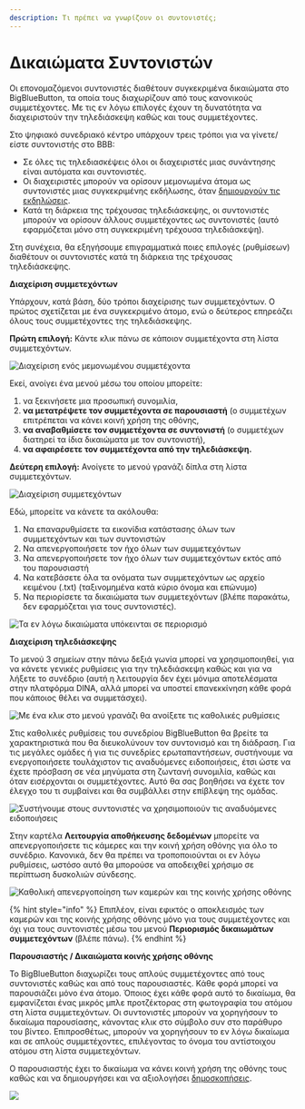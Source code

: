```yaml
---
description: Τι πρέπει να γνωρίζουν οι συντονιστές;
---
```


# Δικαιώματα Συντονιστών

Οι επονομαζόμενοι συντονιστές διαθέτουν συγκεκριμένα δικαιώματα στο BigBlueButton, τα οποία τους διαχωρίζουν από τους κανονικούς συμμετέχοντες. Με τις εν λόγω επιλογές έχουν τη δυνατότητα να διαχειριστούν την τηλεδιάσκεψη καθώς και τους συμμετέχοντες.

Στο ψηφιακό συνεδριακό κέντρο υπάρχουν τρεις τρόποι για να γίνετε/είστε συντονιστής στο BBB:

* Σε όλες τις τηλεδιασκέψεις όλοι οι διαχειριστές μιας συνάντησης είναι αυτόματα και συντονιστές. 
* Οι διαχειριστές μπορούν να ορίσουν μεμονωμένα άτομα ως συντονιστές μιας συγκεκριμένης εκδήλωσης, όταν [δημιουργούν τις εκδηλώσεις](https://app.gitbook.com/@dina-international/s/manual/v/gre/funktionalitaeten/veranstaltungen-erstellen).
* Κατά τη διάρκεια της τρέχουσας τηλεδιάσκεψης, οι συντονιστές μπορούν να ορίσουν άλλους συμμετέχοντες ως συντονιστές \(αυτό εφαρμόζεται μόνο στη συγκεκριμένη τρέχουσα τηλεδιάσκεψη\).

Στη συνέχεια, θα εξηγήσουμε επιγραμματικά ποιες επιλογές \(ρυθμίσεων\) διαθέτουν οι συντονιστές κατά τη διάρκεια της τρέχουσας τηλεδιάσκεψης.

**Διαχείριση συμμετεχόντων**

Υπάρχουν, κατά βάση, δύο τρόποι διαχείρισης των συμμετεχόντων. Ο πρώτος σχετίζεται με ένα συγκεκριμένο άτομο, ενώ ο δεύτερος επηρεάζει όλους τους συμμετέχοντες της τηλεδιάσκεψης.

**Πρώτη επιλογή:** Κάντε κλικ πάνω σε κάποιον συμμετέχοντα στη λίστα συμμετεχόντων.

![&#x394;&#x3B9;&#x3B1;&#x3C7;&#x3B5;&#x3AF;&#x3C1;&#x3B9;&#x3C3;&#x3B7; &#x3B5;&#x3BD;&#x3CC;&#x3C2; &#x3BC;&#x3B5;&#x3BC;&#x3BF;&#x3BD;&#x3C9;&#x3BC;&#x3AD;&#x3BD;&#x3BF;&#x3C5; &#x3C3;&#x3C5;&#x3BC;&#x3BC;&#x3B5;&#x3C4;&#x3AD;&#x3C7;&#x3BF;&#x3BD;&#x3C4;&#x3B1;](../../.gitbook/assets/teilnehmer-verwalten.png)

Εκεί, ανοίγει ένα μενού μέσω του οποίου μπορείτε:

1. να ξεκινήσετε μια προσωπική συνομιλία,
2. **να μετατρέψετε τον συμμετέχοντα σε παρουσιαστή** \(ο συμμετέχων επιτρέπεται να κάνει κοινή χρήση της οθόνης,
3. **να αναβαθμίσετε τον συμμετέχοντα σε συντονιστή** \(ο συμμετέχων διατηρεί τα ίδια δικαιώματα με τον συντονιστή\),
4. **να αφαιρέσετε τον συμμετέχοντα από την τηλεδιάσκεψη.**

**Δεύτερη επιλογή:** Ανοίγετε το μενού γρανάζι δίπλα στη λίστα συμμετεχόντων.

![&#x394;&#x3B9;&#x3B1;&#x3C7;&#x3B5;&#x3AF;&#x3C1;&#x3B9;&#x3C3;&#x3B7; &#x3C3;&#x3C5;&#x3BC;&#x3BC;&#x3B5;&#x3C4;&#x3B5;&#x3C7;&#x3CC;&#x3BD;&#x3C4;&#x3C9;&#x3BD;](../../.gitbook/assets/teilnehmende-verwalten.png)

Εδώ, μπορείτε να κάνετε τα ακόλουθα:

1. Να επαναρυθμίσετε τα εικονίδια κατάστασης όλων των συμμετεχόντων και των συντονιστών
2. Να απενεργοποιήσετε τον ήχο όλων των συμμετεχόντων
3. Να απενεργοποιήσετε τον ήχο όλων των συμμετεχόντων εκτός από του παρουσιαστή
4. Να κατεβάσετε όλα τα ονόματα των συμμετεχόντων ως αρχείο κειμένου \(.txt\) \(ταξινομημένα κατά κύριο όνομα και επώνυμο\)
5. Να περιορίσετε τα δικαιώματα των συμμετεχόντων \(βλέπε παρακάτω, δεν εφαρμόζεται για τους συντονιστές\).

![&#x3A4;&#x3B1; &#x3B5;&#x3BD; &#x3BB;&#x3CC;&#x3B3;&#x3C9; &#x3B4;&#x3B9;&#x3BA;&#x3B1;&#x3B9;&#x3CE;&#x3BC;&#x3B1;&#x3C4;&#x3B1; &#x3C5;&#x3C0;&#x3CC;&#x3BA;&#x3B5;&#x3B9;&#x3BD;&#x3C4;&#x3B1;&#x3B9; &#x3C3;&#x3B5; &#x3C0;&#x3B5;&#x3C1;&#x3B9;&#x3BF;&#x3C1;&#x3B9;&#x3C3;&#x3BC;&#x3CC; ](../../.gitbook/assets/teilnehmendenrechte-einschra-nken.png)

**Διαχείριση τηλεδιάσκεψης**

Το μενού 3 σημείων στην πάνω δεξιά γωνία μπορεί να χρησιμοποιηθεί, για να κάνετε γενικές ρυθμίσεις για την τηλεδιάσκεψη καθώς και για να λήξετε το συνέδριο \(αυτή η λειτουργία δεν έχει μόνιμα αποτελέσματα στην πλατφόρμα DINA, αλλά μπορεί να υποστεί επανεκκίνηση κάθε φορά που κάποιος θέλει να συμμετάσχει\).

![&#x39C;&#x3B5; &#x3AD;&#x3BD;&#x3B1; &#x3BA;&#x3BB;&#x3B9;&#x3BA; &#x3C3;&#x3C4;&#x3BF; &#x3BC;&#x3B5;&#x3BD;&#x3BF;&#x3CD; &#x3B3;&#x3C1;&#x3B1;&#x3BD;&#x3AC;&#x3B6;&#x3B9; &#x3B8;&#x3B1; &#x3B1;&#x3BD;&#x3BF;&#x3AF;&#x3BE;&#x3B5;&#x3C4;&#x3B5; &#x3C4;&#x3B9;&#x3C2; &#x3BA;&#x3B1;&#x3B8;&#x3BF;&#x3BB;&#x3B9;&#x3BA;&#x3AD;&#x3C2; &#x3C1;&#x3C5;&#x3B8;&#x3BC;&#x3AF;&#x3C3;&#x3B5;&#x3B9;&#x3C2;](../../.gitbook/assets/globaleinstellungen.png)

Στις καθολικές ρυθμίσεις του συνεδρίου BigBlueButton θα βρείτε τα χαρακτηριστικά που θα διευκολύνουν τον συντονισμό και τη διάδραση. Για τις μεγάλες ομάδες ή για τις συνεδρίες ερωταπαντήσεων, συστήνουμε να ενεργοποιήσετε τουλάχιστον τις αναδυόμενες ειδοποιήσεις, έτσι ώστε να έχετε πρόσβαση σε νέα μηνύματα στη ζωντανή συνομιλία, καθώς και όταν εισέρχονται οι συμμετέχοντες. Αυτό θα σας βοηθήσει να έχετε τον έλεγχο του τι συμβαίνει και θα συμβάλλει στην επίβλεψη της ομάδας.

![&#x3A3;&#x3C5;&#x3C3;&#x3C4;&#x3AE;&#x3BD;&#x3BF;&#x3C5;&#x3BC;&#x3B5; &#x3C3;&#x3C4;&#x3BF;&#x3C5;&#x3C2; &#x3C3;&#x3C5;&#x3BD;&#x3C4;&#x3BF;&#x3BD;&#x3B9;&#x3C3;&#x3C4;&#x3AD;&#x3C2; &#x3BD;&#x3B1; &#x3C7;&#x3C1;&#x3B7;&#x3C3;&#x3B9;&#x3BC;&#x3BF;&#x3C0;&#x3BF;&#x3B9;&#x3BF;&#x3CD;&#x3BD; &#x3C4;&#x3B9;&#x3C2; &#x3B1;&#x3BD;&#x3B1;&#x3B4;&#x3C5;&#x3CC;&#x3BC;&#x3B5;&#x3BD;&#x3B5;&#x3C2; &#x3B5;&#x3B9;&#x3B4;&#x3BF;&#x3C0;&#x3BF;&#x3B9;&#x3AE;&#x3C3;&#x3B5;&#x3B9;&#x3C2;](../../.gitbook/assets/globale-einstellungen-bbb-1.png)

Στην καρτέλα **Λειτουργία αποθήκευσης δεδομένων** μπορείτε να απενεργοποιήσετε τις κάμερες και την κοινή χρήση οθόνης για όλο το συνέδριο. Κανονικά, δεν θα πρέπει να τροποποιούνται οι εν λόγω ρυθμίσεις, ωστόσο αυτό θα μπορούσε να αποδειχθεί χρήσιμο σε περίπτωση δυσκολιών σύνδεσης.

![&#x39A;&#x3B1;&#x3B8;&#x3BF;&#x3BB;&#x3B9;&#x3BA;&#x3AE; &#x3B1;&#x3C0;&#x3B5;&#x3BD;&#x3B5;&#x3C1;&#x3B3;&#x3BF;&#x3C0;&#x3BF;&#x3AF;&#x3B7;&#x3C3;&#x3B7; &#x3C4;&#x3C9;&#x3BD; &#x3BA;&#x3B1;&#x3BC;&#x3B5;&#x3C1;&#x3CE;&#x3BD; &#x3BA;&#x3B1;&#x3B9; &#x3C4;&#x3B7;&#x3C2; &#x3BA;&#x3BF;&#x3B9;&#x3BD;&#x3AE;&#x3C2; &#x3C7;&#x3C1;&#x3AE;&#x3C3;&#x3B7;&#x3C2; &#x3BF;&#x3B8;&#x3CC;&#x3BD;&#x3B7;&#x3C2;](../../.gitbook/assets/globale-einstellungen-bbb-2.png)

{% hint style="info" %}
Επιπλέον, είναι εφικτός ο αποκλεισμός των καμερών και της κοινής χρήσης οθόνης μόνο για τους συμμετέχοντες και όχι για τους συντονιστές μέσω του μενού **Περιορισμός δικαιωμάτων συμμετεχόντων** \(βλέπε πάνω\).
{% endhint %}

**Παρουσιαστής / Δικαιώματα κοινής χρήσης οθόνης**

Το BigBlueButton διαχωρίζει τους απλούς συμμετέχοντες από τους συντονιστές καθώς και από τους παρουσιαστές. Κάθε φορά μπορεί να παρουσιάζει μόνο ένα άτομο. Όποιος έχει κάθε φορά αυτό το δικαίωμα, θα εμφανίζεται ένας μικρός μπλε προτζέκτορας στη φωτογραφία του ατόμου στη λίστα συμμετεχόντων. Οι συντονιστές μπορούν να χορηγήσουν το δικαίωμα παρουσίασης, κάνοντας κλικ στο σύμβολο συν στο παράθυρο του βίντεο. Επιπροσθέτως, μπορούν να χορηγήσουν το εν λόγω δικαίωμα και σε απλούς συμμετέχοντες, επιλέγοντας το όνομα του αντίστοιχου ατόμου στη λίστα συμμετεχόντων.

Ο παρουσιαστής έχει το δικαίωμα να κάνει κοινή χρήση της οθόνης τους καθώς και να δημιουργήσει και να αξιολογήσει [δημοσκοπήσεις](https://app.gitbook.com/@dina-international/s/manual/v/gre/funktionalitaeten/bigbluebutton/interaktion).

![](../../.gitbook/assets/zum-pra-sentator-machen.png)

